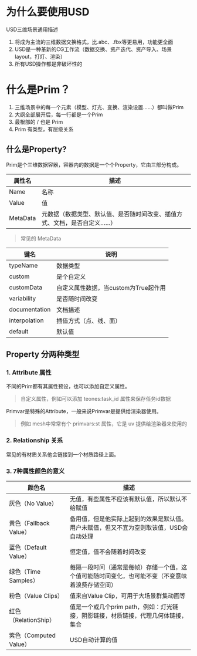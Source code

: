 # 为什么要使用USD

USD三维场景通用描述

1. 将成为主流的三维数据交换格式，比.abc、.fbx等更易用，功能更全面
2. USD是一种革新的CG工作流（数据交换、资产迭代、资产导入、场景layout，打灯、渲染）
3. 所有USD操作都是非破坏性的

# 什么是Prim？

1. 三维场景中的每一个元素（模型、灯光、变换、渲染设置……）都叫做Prim
2. 大纲全部展开后，每一行都是一个Prim
3. 最根部的 / 也是 Prim
4. Prim 有类型，有层级关系

## 什么是Property?

Prim是个三维数据容器，容器内的数据是一个个Property，它由三部分构成。

| 属性名      | 描述                                    |
|----------|---------------------------------------|
| Name     | 名称                                    |
| Value    | 值                                     |
| MetaData | 元数据（数据类型、默认值、是否随时间改变、插值方式、文档，是否自定义……） |

> 常见的 MetaData 

| 键名            | 说明                      |
|---------------|-------------------------|
| typeName      | 数据类型                    |
| custom        | 是个自定义                   |
| customData    | 自定义属性数据，当custom为True起作用 |
| variability   | 是否随时间改变                 |
| documentation | 文档描述                    |
| interpolation | 插值方式（点、线、面）             |
| default       | 默认值                     |

##  Property 分两种类型

### 1. Attribute 属性

不同的Prim都有其属性预设，也可以添加自定义属性。
>自定义属性，例如可以添加 teones:task_id 属性来保存任务id数据

Primvar是特殊的Attribute，一般来说Primvar是提供给渲染器使用。
>例如 mesh中常常有个 primvars:st 属性，它是 uv 提供给渲染器来使用的

### 2. Relationship 关系

常见的有材质关系他会链接到一个材质路径上面。

### 3. 7种属性颜色的意义

| 颜色名                | 描述                                               |
|--------------------|--------------------------------------------------|
| 灰色（No Value）       | 无值，有些属性不应该有默认值，所以默认不给赋值                          |
| 黄色（Fallback Value） | 备用值，但是他实际上起到的效果是默认值。用户未赋值，但又不宜为空则取该值，USD会自动处理    |
| 蓝色（Default Value）  | 恒定值，值不会随着时间改变                                    |
| 绿色（Time Samples）   | 每隔一段时间（通常是每帧）存储一个值，这个值可能随时间变化，也可能不变（不变意味着浪费存储空间） |
| 粉色（Value Clips）    | 值来自Value Clip，可用于大场景群集动画等                        |
| 红色（RelationShip）   | 值是一个或几个prim path，例如：灯光链接，阴影链接，材质链接，代理几何体链接，集合    |
| 紫色（Computed Value） | USD自动计算的值                                        |